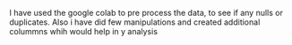 I have used the google colab to pre process the data, to see if any nulls or duplicates.
Also i have did few manipulations and created additional colummns whih would help in y analysis
